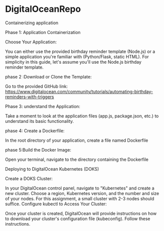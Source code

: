# DigitalOceanRepo
Containerizing application  


Phase 1: Application Containerization

Choose Your Application:

You can either use the provided birthday reminder template (Node.js) or a simple application you're familiar with (Python/Flask, static HTML). For simplicity in this guide, let's assume you'll use the Node.js birthday reminder template.
   
   
   
phase 2 :Download or Clone the Template:

Go to the provided GitHub link: https://www.digitalocean.com/community/tutorials/automating-birthday-reminders-with-triggers


Phase 3: understand the Application:

Take a moment to look at the application files (app.js, package.json, etc.) to understand its basic functionality.


phase 4: Create a Dockerfile:

In the root directory of your application, create a file named Dockerfile



phase 5:Build the Docker Image:

Open your terminal, navigate to the directory containing the Dockerfile



Deploying to DigitalOcean Kubernetes (DOKS)

Create a DOKS Cluster:

In your DigitalOcean control panel, navigate to "Kubernetes" and create a new cluster.
Choose a region, Kubernetes version, and the number and size of your nodes. For this assignment, a small cluster with 2-3 nodes should suffice.
Configure kubectl to Access Your Cluster:

Once your cluster is created, DigitalOcean will provide instructions on how to download your cluster's configuration file (kubeconfig). Follow these instructions.
